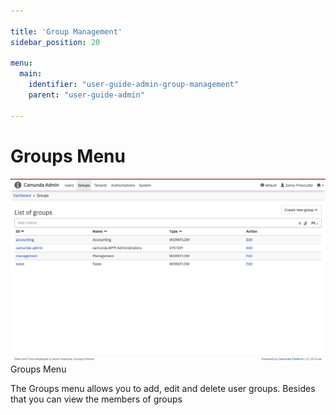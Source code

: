 ```yaml
---

title: 'Group Management'
sidebar_position: 20

menu:
  main:
    identifier: "user-guide-admin-group-management"
    parent: "user-guide-admin"

---
```



# Groups Menu

![Example img](./img/admin-groups.png)Groups Menu

The Groups menu allows you to add, edit and delete user groups. Besides that you can view the members of groups
